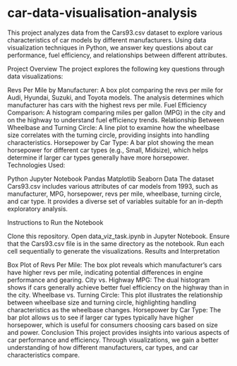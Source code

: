 # car-data-visualisation-analysis
This project analyzes data from the Cars93.csv dataset to explore various characteristics of car models by different manufacturers. Using data visualization techniques in Python, we answer key questions about car performance, fuel efficiency, and relationships between different attributes.

Project Overview The project explores the following key questions through data visualizations:

Revs Per Mile by Manufacturer: A box plot comparing the revs per mile for Audi, Hyundai, Suzuki, and Toyota models. The analysis determines which manufacturer has cars with the highest revs per mile.
Fuel Efficiency Comparison: A histogram comparing miles per gallon (MPG) in the city and on the highway to understand fuel efficiency trends.
Relationship Between Wheelbase and Turning Circle: A line plot to examine how the wheelbase size correlates with the turning circle, providing insights into handling characteristics.
Horsepower by Car Type: A bar plot showing the mean horsepower for different car types (e.g., Small, Midsize), which helps determine if larger car types generally have more horsepower.
Technologies Used:

Python
Jupyter Notebook
Pandas
Matplotlib
Seaborn
Data The dataset Cars93.csv includes various attributes of car models from 1993, such as manufacturer, MPG, horsepower, revs per mile, wheelbase, turning circle, and car type. It provides a diverse set of variables suitable for an in-depth exploratory analysis.

Instructions to Run the Notebook

Clone this repository.
Open data_viz_task.ipynb in Jupyter Notebook.
Ensure that the Cars93.csv file is in the same directory as the notebook.
Run each cell sequentially to generate the visualizations.
Results and Interpretation

Box Plot of Revs Per Mile: The box plot reveals which manufacturer’s cars have higher revs per mile, indicating potential differences in engine performance and gearing.
City vs. Highway MPG: The dual histogram shows if cars generally achieve better fuel efficiency on the highway than in the city.
Wheelbase vs. Turning Circle: This plot illustrates the relationship between wheelbase size and turning circle, highlighting handling characteristics as the wheelbase changes.
Horsepower by Car Type: The bar plot allows us to see if larger car types typically have higher horsepower, which is useful for consumers choosing cars based on size and power.
Conclusion This project provides insights into various aspects of car performance and efficiency. Through visualizations, we gain a better understanding of how different manufacturers, car types, and car characteristics compare.
